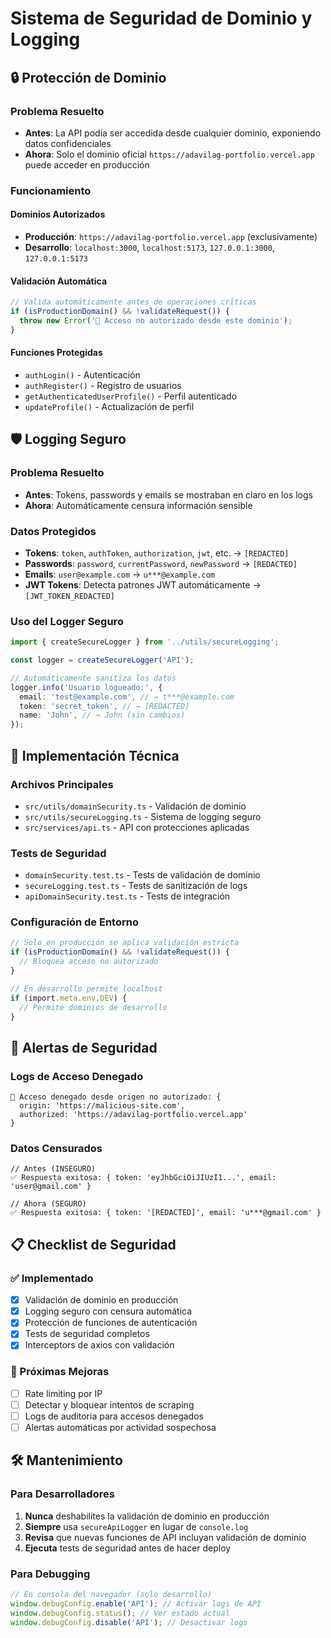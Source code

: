 # Sistema de Seguridad de Dominio y Logging

## 🔒 Protección de Dominio

### Problema Resuelto

- **Antes**: La API podía ser accedida desde cualquier dominio, exponiendo datos confidenciales
- **Ahora**: Solo el dominio oficial `https://adavilag-portfolio.vercel.app` puede acceder en producción

### Funcionamiento

#### Dominios Autorizados

- **Producción**: `https://adavilag-portfolio.vercel.app` (exclusivamente)
- **Desarrollo**: `localhost:3000`, `localhost:5173`, `127.0.0.1:3000`, `127.0.0.1:5173`

#### Validación Automática

```typescript
// Valida automáticamente antes de operaciones críticas
if (isProductionDomain() && !validateRequest()) {
  throw new Error('🚫 Acceso no autorizado desde este dominio');
}
```

#### Funciones Protegidas

- `authLogin()` - Autenticación
- `authRegister()` - Registro de usuarios
- `getAuthenticatedUserProfile()` - Perfil autenticado
- `updateProfile()` - Actualización de perfil

## 🛡️ Logging Seguro

### Problema Resuelto

- **Antes**: Tokens, passwords y emails se mostraban en claro en los logs
- **Ahora**: Automáticamente censura información sensible

### Datos Protegidos

- **Tokens**: `token`, `authToken`, `authorization`, `jwt`, etc. → `[REDACTED]`
- **Passwords**: `password`, `currentPassword`, `newPassword` → `[REDACTED]`
- **Emails**: `user@example.com` → `u***@example.com`
- **JWT Tokens**: Detecta patrones JWT automáticamente → `[JWT_TOKEN_REDACTED]`

### Uso del Logger Seguro

```typescript
import { createSecureLogger } from '../utils/secureLogging';

const logger = createSecureLogger('API');

// Automáticamente sanitiza los datos
logger.info('Usuario logueado:', {
  email: 'test@example.com', // → t***@example.com
  token: 'secret_token', // → [REDACTED]
  name: 'John', // → John (sin cambios)
});
```

## 🔧 Implementación Técnica

### Archivos Principales

- `src/utils/domainSecurity.ts` - Validación de dominio
- `src/utils/secureLogging.ts` - Sistema de logging seguro
- `src/services/api.ts` - API con protecciones aplicadas

### Tests de Seguridad

- `domainSecurity.test.ts` - Tests de validación de dominio
- `secureLogging.test.ts` - Tests de sanitización de logs
- `apiDomainSecurity.test.ts` - Tests de integración

### Configuración de Entorno

```typescript
// Solo en producción se aplica validación estricta
if (isProductionDomain() && !validateRequest()) {
  // Bloquea acceso no autorizado
}

// En desarrollo permite localhost
if (import.meta.env.DEV) {
  // Permite dominios de desarrollo
}
```

## 🚨 Alertas de Seguridad

### Logs de Acceso Denegado

```
🚫 Acceso denegado desde origen no autorizado: {
  origin: 'https://malicious-site.com',
  authorized: 'https://adavilag-portfolio.vercel.app'
}
```

### Datos Censurados

```
// Antes (INSEGURO)
✅ Respuesta exitosa: { token: 'eyJhbGciOiJIUzI1...', email: 'user@gmail.com' }

// Ahora (SEGURO)
✅ Respuesta exitosa: { token: '[REDACTED]', email: 'u***@gmail.com' }
```

## 📋 Checklist de Seguridad

### ✅ Implementado

- [x] Validación de dominio en producción
- [x] Logging seguro con censura automática
- [x] Protección de funciones de autenticación
- [x] Tests de seguridad completos
- [x] Interceptors de axios con validación

### 🔄 Próximas Mejoras

- [ ] Rate limiting por IP
- [ ] Detectar y bloquear intentos de scraping
- [ ] Logs de auditoria para accesos denegados
- [ ] Alertas automáticas por actividad sospechosa

## 🛠️ Mantenimiento

### Para Desarrolladores

1. **Nunca** deshabilites la validación de dominio en producción
2. **Siempre** usa `secureApiLogger` en lugar de `console.log`
3. **Revisa** que nuevas funciones de API incluyan validación de dominio
4. **Ejecuta** tests de seguridad antes de hacer deploy

### Para Debugging

```javascript
// En consola del navegador (solo desarrollo)
window.debugConfig.enable('API'); // Activar logs de API
window.debugConfig.status(); // Ver estado actual
window.debugConfig.disable('API'); // Desactivar logs
```
